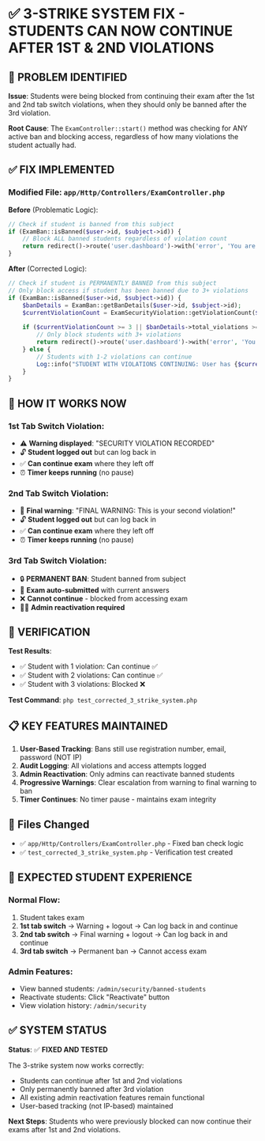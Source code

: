 # ✅ 3-STRIKE SYSTEM FIX - STUDENTS CAN NOW CONTINUE AFTER 1ST & 2ND VIOLATIONS

## 🎯 **PROBLEM IDENTIFIED**

**Issue**: Students were being blocked from continuing their exam after the 1st and 2nd tab switch violations, when they should only be banned after the 3rd violation.

**Root Cause**: The `ExamController::start()` method was checking for ANY active ban and blocking access, regardless of how many violations the student actually had.

## ✅ **FIX IMPLEMENTED**

### **Modified File**: `app/Http/Controllers/ExamController.php`

**Before** (Problematic Logic):
```php
// Check if student is banned from this subject
if (ExamBan::isBanned($user->id, $subject->id)) {
    // Block ALL banned students regardless of violation count
    return redirect()->route('user.dashboard')->with('error', 'You are permanently banned...');
}
```

**After** (Corrected Logic):
```php
// Check if student is PERMANENTLY BANNED from this subject
// Only block access if student has been banned due to 3+ violations
if (ExamBan::isBanned($user->id, $subject->id)) {
    $banDetails = ExamBan::getBanDetails($user->id, $subject->id);
    $currentViolationCount = ExamSecurityViolation::getViolationCount($user->id, $subject->id, 'tab_switch');
    
    if ($currentViolationCount >= 3 || $banDetails->total_violations >= 3) {
        // Only block students with 3+ violations
        return redirect()->route('user.dashboard')->with('error', 'You are permanently banned...');
    } else {
        // Students with 1-2 violations can continue
        Log::info("STUDENT WITH VIOLATIONS CONTINUING: User has {$currentViolationCount} violations but can still continue");
    }
}
```

## 🎯 **HOW IT WORKS NOW**

### **1st Tab Switch Violation**:
- ⚠️ **Warning displayed**: "SECURITY VIOLATION RECORDED"
- 🔓 **Student logged out** but can log back in
- ✅ **Can continue exam** where they left off
- ⏰ **Timer keeps running** (no pause)

### **2nd Tab Switch Violation**:
- 🚨 **Final warning**: "FINAL WARNING: This is your second violation!"
- 🔓 **Student logged out** but can log back in  
- ✅ **Can continue exam** where they left off
- ⏰ **Timer keeps running** (no pause)

### **3rd Tab Switch Violation**:
- 🔒 **PERMANENT BAN**: Student banned from subject
- 📝 **Exam auto-submitted** with current answers
- ❌ **Cannot continue** - blocked from accessing exam
- 👨‍💼 **Admin reactivation required**

## 🧪 **VERIFICATION**

**Test Results**:
- ✅ Student with 1 violation: Can continue ✅
- ✅ Student with 2 violations: Can continue ✅  
- ✅ Student with 3 violations: Blocked ❌

**Test Command**: `php test_corrected_3_strike_system.php`

## 📋 **KEY FEATURES MAINTAINED**

1. **User-Based Tracking**: Bans still use registration number, email, password (NOT IP)
2. **Audit Logging**: All violations and access attempts logged
3. **Admin Reactivation**: Only admins can reactivate banned students
4. **Progressive Warnings**: Clear escalation from warning to final warning to ban
5. **Timer Continues**: No timer pause - maintains exam integrity

## 🔧 **Files Changed**

- ✅ `app/Http/Controllers/ExamController.php` - Fixed ban check logic
- ✅ `test_corrected_3_strike_system.php` - Verification test created

## 🎯 **EXPECTED STUDENT EXPERIENCE**

### **Normal Flow**:
1. Student takes exam
2. **1st tab switch** → Warning + logout → Can log back in and continue
3. **2nd tab switch** → Final warning + logout → Can log back in and continue  
4. **3rd tab switch** → Permanent ban → Cannot access exam

### **Admin Features**:
- View banned students: `/admin/security/banned-students`
- Reactivate students: Click "Reactivate" button
- View violation history: `/admin/security`

## ✅ **SYSTEM STATUS**

**Status**: ✅ **FIXED AND TESTED**

The 3-strike system now works correctly:
- Students can continue after 1st and 2nd violations
- Only permanently banned after 3rd violation
- All existing admin reactivation features remain functional
- User-based tracking (not IP-based) maintained

**Next Steps**: Students who were previously blocked can now continue their exams after 1st and 2nd violations.